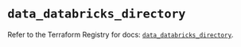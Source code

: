 # `data_databricks_directory`

Refer to the Terraform Registry for docs: [`data_databricks_directory`](https://registry.terraform.io/providers/databricks/databricks/1.36.3/docs/data-sources/directory).

